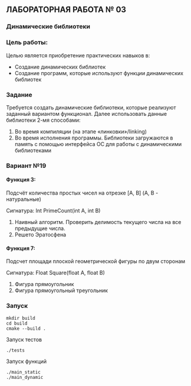 ## ЛАБОРАТОРНАЯ РАБОТА № 03
### Динамические библиотеки
### Цель работы:
Целью является приобретение практических навыков в:
- Создание динамических библиотек
- Создание программ, которые используют функции динамических библиотек
### Задание
Требуется создать динамические библиотеки, которые реализуют заданный вариантом
функционал. Далее использовать данные библиотеки 2-мя способами:
1. Во время компиляции (на этапе «линковки»/linking)
2. Во время исполнения программы. Библиотеки загружаются в память с помощью
интерфейса ОС для работы с динамическими библиотеками
### Вариант №19
#### Функция 3: 
Подсчёт количества простых
чисел на отрезке [A, B] (A, B -
натуральные)

Сигнатура: 
Int PrimeCount(int
A, int B)

1) Наивный
алгоритм. Проверить
делимость
текущего числа на
все предыдущие
числа.
2) Решето
Эратосфена
#### Функция 7:
Подсчет площади плоской
геометрической фигуры по
двум сторонам

Сигнатура: 
Float Square(float
A, float B)
1) Фигура
прямоугольник
2) Фигура
прямоугольный
треугольник
### Запуск
```
mkdir build
cd build
cmake --build .
```
Запуск тестов
```
./tests
```
Запуск функций
```
./main_static
./main_dynamic
```